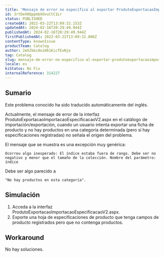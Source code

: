 ```yaml
---
title: 'Mensaje de error no específico al exportar ProdutoExportacaoImportacaoEspecificacaoV2.aspx'
id: 3rtDeX0QppmbXOvuCtC1Lr
status: PUBLISHED
createdAt: 2022-03-22T13:09:32.153Z
updatedAt: 2024-02-16T20:29:49.944Z
publishedAt: 2024-02-16T20:29:49.944Z
firstPublishedAt: 2022-03-22T13:09:32.886Z
contentType: knownIssue
productTeam: Catalog
author: 2mXZkbi0oi061KicTExNjo
tag: Catalog
slug: mensaje-de-error-no-especifico-al-exportar-produtoexportacaoimportacaoespecificacaov2aspx
locale: es
kiStatus: No Fix
internalReference: 314227
---
```


## Sumario

<div class="alert alert-info">
  <p>Este problema conocido ha sido traducido automáticamente del inglés.</p>
</div>


Actualmente, el mensaje de error de la interfaz ProdutoExportacaoImportacaoEspecificacaoV2.aspx en el catálogo de importación/exportación, cuando un usuario intenta exportar una ficha de producto y no hay productos en una categoría determinada (pero sí hay especificaciones registradas) no señala el origen del problema.

El mensaje que se muestra es una excepción muy genérica:


    Ocorreu algo inesperado: El índice estaba fuera de rango. Debe ser no negativo y menor que el tamaño de la colección. Nombre del parámetro: índice


Debe ser algo parecido a

    "No hay productos en esta categoría".





## Simulación


1) Acceda a la interfaz ProdutoExportacaoImportacaoEspecificacaoV2.aspx.
2) Exporte una hoja de especificaciones de producto que tenga campos de producto registrados pero que no contenga productos.




## Workaround


No hay soluciones.

